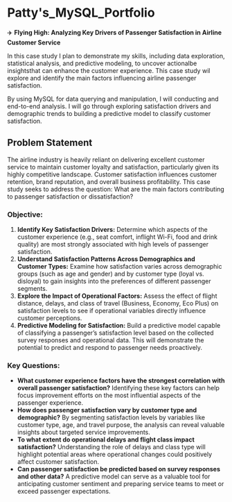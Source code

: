 # Patty's_MySQL_Portfolio
✈️ **Flying High: Analyzing Key Drivers of Passenger Satisfaction in Airline Customer Service**

In this case study I plan to demonstrate my skills, including data exploration, statistical analysis, and predictive modeling, to uncover actionalbe insightsthat can enhance the customer experience. This case study wil explore and identify the main factors influencing airline passenger satisfaction. 

By using MySQL for data querying and manipulation, I will conducting and end-to-end analysis. I will go through exploring satisfaction drivers and demographic trends to building a predictive model to classify customer satisfaction. 

## Problem Statement
The airline industry is heavily reliant on delivering excellent customer service to maintain customer loyalty and satisfaction, particularly given its highly competitive landscape. Customer satisfaction influences customer retention, brand reputation, and overall business profitability. This case study seeks to address the question: What are the main factors contributing to passenger satisfaction or dissatisfaction?

### Objective:
1. **Identify Key Satisfaction Drivers:** Determine which aspects of the customer experience (e.g., seat comfort, inflight Wi-Fi, food and drink quality) are most strongly associated with high levels of passenger satisfaction.
2. **Understand Satisfaction Patterns Across Demographics and Customer Types:** Examine how satisfaction varies across demographic groups (such as age and gender) and by customer type (loyal vs. disloyal) to gain insights into the preferences of different passenger segments.
3. **Explore the Impact of Operational Factors:** Assess the effect of flight distance, delays, and class of travel (Business, Economy, Eco Plus) on satisfaction levels to see if operational variables directly influence customer perceptions.
4. **Predictive Modeling for Satisfaction:** Build a predictive model capable of classifying a passenger’s satisfaction level based on the collected survey responses and operational data. This will demonstrate the potential to predict and respond to passenger needs proactively.

### Key Questions:
* **What customer experience factors have the strongest correlation with overall passenger satisfaction?** Identifying these key factors can help focus improvement efforts on the most influential aspects of the passenger experience.
* **How does passenger satisfaction vary by customer type and demographic?** By segmenting satisfaction levels by variables like customer type, age, and travel purpose, the analysis can reveal valuable insights about targeted service improvements.
* **To what extent do operational delays and flight class impact satisfaction?** Understanding the role of delays and class type will highlight potential areas where operational changes could positively affect customer satisfaction.
* **Can passenger satisfaction be predicted based on survey responses and other data?** A predictive model can serve as a valuable tool for anticipating customer sentiment and preparing service teams to meet or exceed passenger expectations.
